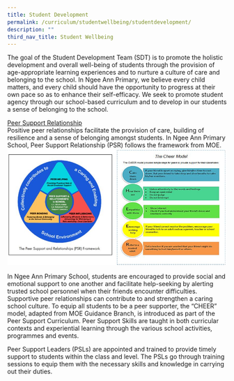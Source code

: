 ```yaml
---
title: Student Development
permalink: /curriculum/studentwellbeing/studentdevelopment/
description: ""
third_nav_title: Student Wellbeing
---
```

The goal of the Student Development Team (SDT) is to promote the holistic development and overall well-being of students through the provision of age-appropriate learning experiences and to nurture a culture of care and belonging to the school. In Ngee Ann Primary, we believe every child matters, and every child should have the opportunity to progress at their own pace so as to enhance their self-efficacy. We seek to promote student agency through our school-based curriculum and to develop in our students a sense of belonging to the school. 

<u>Peer Support Relationship</u>
<br>
Positive peer relationships facilitate the provision of care, building of resilience and a sense of belonging amongst students. In Ngee Ann Primary School, Peer Support Relationship (PSR) follows the framework from MOE.
<br>
![](/images/studentwellbeing1.JPG)

In Ngee Ann Primary School, students are encouraged to provide social and emotional support to one another and facilitate help-seeking by alerting trusted school personnel when their friends encounter difficulties. Supportive peer relationships can contribute to and strengthen a caring school culture.  To equip all students to be a peer supporter, the “CHEER” model, adapted from MOE Guidance Branch, is introduced as part of the Peer Support Curriculum. Peer Support Skills are taught in both curricular contexts and experiential learning through the various school activities, programmes and events.

Peer Support Leaders (PSLs) are appointed and trained to provide timely support to students within the class and level. The PSLs go through training sessions to equip them with the necessary skills and knowledge in carrying out their duties.

